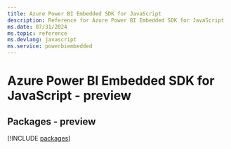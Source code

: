 ```yaml
---
title: Azure Power BI Embedded SDK for JavaScript
description: Reference for Azure Power BI Embedded SDK for JavaScript
ms.date: 07/31/2024
ms.topic: reference
ms.devlang: javascript
ms.service: powerbiembedded
---
```

# Azure Power BI Embedded SDK for JavaScript - preview
## Packages - preview
[!INCLUDE [packages](power-bi-embedded-index.md)]